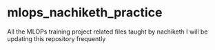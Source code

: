 # mlops_nachiketh_practice
All the MLOPs training project related files taught by nachiketh
I will be updating this repository frequently  
